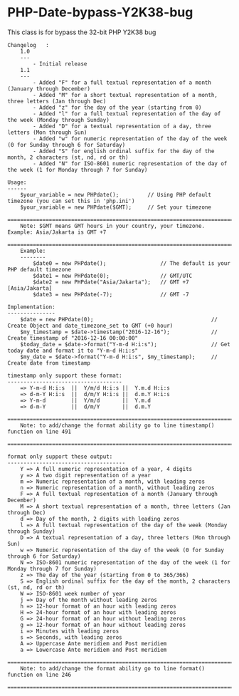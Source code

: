 # PHP-Date-bypass-Y2K38-bug
This class is for bypass the 32-bit PHP Y2K38 bug
	
	Changelog	:
		1.0
		---
			- Initial release
		1.1
		---
			- Added "F" for a full textual representation of a month (January through December)
			- Added "M" for a short textual representation of a month, three letters (Jan through Dec)
			- Added "z" for the day of the year (starting from 0)
			- Added "l" for a full textual representation of the day of the week (Monday through Sunday)
			- Added "D" for a textual representation of a day, three letters (Mon through Sun)
			- Added "w" for numeric representation of the day of the week (0 for Sunday through 6 for Saturday)
			- Added "S" for english ordinal suffix for the day of the month, 2 characters (st, nd, rd or th)
			- Added "N" for ISO-8601 numeric representation of the day of the week (1 for Monday through 7 for Sunday)
	
	Usage:
	------
		$your_variable = new PHPdate();			// Using PHP default timezone (you can set this in 'php.ini')
		$your_variable = new PHPdate($GMT);		// Set your timezone
		==========================================================================================
		Note: $GMT means GMT hours in your country, your timezone. Example: Asia/Jakarta is GMT +7
		==========================================================================================
		Example:
		--------
			$date0 = new PHPdate();					// The default is your PHP default timezone
			$date1 = new PHPdate(0);				// GMT/UTC
			$date2 = new PHPdate("Asia/Jakarta");	// GMT +7 [Asia/Jakarta]
			$date3 = new PHPdate(-7);				// GMT -7
	
	Implementation:
	---------------
		$date = new PHPdate(0);										// Create Object and date_timezone_set to GMT (+0 hour)
		$my_timestamp = $date->timestamp("2016-12-16");				// Create timestamp of "2016-12-16 00:00:00"
		$today_date = $date->format("Y-m-d H:i:s");					// Get today date and format it to "Y-m-d H:i:s"
		$my_date = $date->format("Y-m-d H:i:s", $my_timestamp);		// Create date from timestamp
	
	timestamp only support these format:
	------------------------------------
		=> Y-m-d H:i:s	||	Y/m/d H:i:s	||	Y.m.d H:i:s
		=> d-m-Y H:i:s	||	d/m/Y H:i:s	||	d.m.Y H:i:s
		=> Y-m-d		||	Y/m/d		||	Y.m.d
		=> d-m-Y		||	d/m/Y		||	d.m.Y
		==================================================================================
		Note: to add/change the format ability go to line timestamp() function on line 491
		==================================================================================
	
	format only support these output:
	-------------------------------------
		Y => A full numeric representation of a year, 4 digits
		y => A two digit representation of a year
		m => Numeric representation of a month, with leading zeros
		n => Numeric representation of a month, without leading zeros
		F => A full textual representation of a month (January through December)
		M => A short textual representation of a month, three letters (Jan through Dec)
		d => Day of the month, 2 digits with leading zeros
		l => A full textual representation of the day of the week (Monday through Sunday)
		D => A textual representation of a day, three letters (Mon through Sun)
		w => Numeric representation of the day of the week (0 for Sunday through 6 for Saturday)
		N => ISO-8601 numeric representation of the day of the week (1 for Monday through 7 for Sunday)
		z => The day of the year (starting from 0 to 365/366)
		S => English ordinal suffix for the day of the month, 2 characters (st, nd, rd or th)
		W => ISO-8601 week number of year
		j => Day of the month without leading zeros
		h => 12-hour format of an hour with leading zeros
		H => 24-hour format of an hour with leading zeros
		G => 24-hour format of an hour without leading zeros
		g => 12-hour format of an hour without leading zeros
		i => Minutes with leading zeros
		s => Seconds, with leading zeros
		A => Uppercase Ante meridiem and Post meridiem
		a => Lowercase Ante meridiem and Post meridiem
		===============================================================================
		Note: to add/change the format ability go to line format() function on line 246
		===============================================================================
